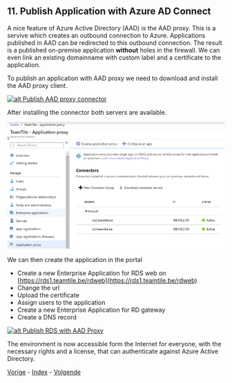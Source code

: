 ## 11. Publish Application with Azure AD Connect

A nice feature of Azure Active Directory (AAD) is the AAD proxy. This is a servive which creates an outbound connection to Azure. Applications published in AAD can be redirected to this outbound connection. The result is a published on-premise application **without** holes in the firewall. We can even link an existing domainname with custom label and a certificate to the application. 

To publish an application with AAD proxy we need to download and install the AAD proxy client.

[![alt Publish AAD proxy connector](https://i.ytimg.com/vi/3CIOhmTUXLc/sddefault.jpg)](https://www.youtube.com/watch?v=3CIOhmTUXLc)

After installing the connector both servers are available.

![alt 11.ProxyConnector](../images/11.ProxyConnector.png)

We can then create the application in the portal

- Create a new Enterprise Application for RDS web on [https://rds1.teamtile.be/rdweb](https://rds1.teamtile.be/rdweb)
- Change the url
- Upload the certificate
- Assign users to the application
- Create a new Enterprise Application for RD gateway
- Create a DNS record

[![alt Publish RDS with AAD Proxy](https://i.ytimg.com/vi/sy_ITOrzBcQ/sddefault.jpg)](https://www.youtube.com/watch?v=sy_ITOrzBcQ)

The environment is now accessible form the Internet for everyone, with the necessary rights and a license, that can authenticate against Azure Active Directory.

[Vorige](./10.Branding.md) - [Index](./index.md) - [Volgende](./12.AzureIDProtection.md)
